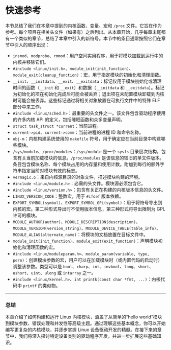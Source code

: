 # 快速参考

本节总结了我们在本章中提到的内核函数、变量、宏和 `/proc` 文件。它旨在作为参考。每个项目在相关头文件（如果有）之后列出。从本章开始，几乎每章末尾都有一个类似的章节，总结了本章中引入的新符号。本节中的条目通常按照它们在章节中引入的顺序出现：

- `insmod`、`modprobe`、`rmmod`：用户空间实用程序，用于将模块加载到运行中的内核并移除它们。
- `#include <linux/init.h>`、`module_init(init_function)`、`module_exit(cleanup_function)`：宏，用于指定模块的初始化和清理函数。
- `__init`、`__initdata`、`__exit`、`__exitdata`：标记仅用于模块初始化或清理时间的函数（`__init` 和 `__exit`）和数据（`__initdata` 和 `__exitdata`）。标记为初始化的项在初始化完成后可能会被丢弃；退出项在未配置模块卸载到内核时可能会被丢弃。这些标记通过将相关对象放置在可执行文件中的特殊 ELF 部分中来工作。
- `#include <linux/sched.h>`：最重要的头文件之一。该文件包含驱动程序使用的许多内核 API 的定义，包括睡眠函数和众多变量声明。
- `struct task_struct *current`：当前进程。
- `current->pid`、`current->comm`：当前进程的进程 ID 和命令名称。
- `obj-m`：内核构建系统使用的 `makefile` 符号，用于确定应在当前目录中构建哪些模块。
- `/sys/module`、`/proc/modules`：`/sys/module` 是一个 `sysfs` 目录层次结构，包含有关当前加载模块的信息。`/proc/modules` 是该信息的较旧的单文件版本。条目包含模块名称、每个模块占用的内存量和使用计数。附加到每行的额外字符串指定当前对模块有效的标志。
- `vermagic.o`：来自内核源目录的对象文件，描述模块构建的环境。
- `#include <linux/module.h>`：必需的头文件。模块源必须包含它。
- `#include <linux/version.h>`：包含有关正在构建的内核版本信息的头文件。
- `LINUX_VERSION_CODE`：整数宏，用于 `#ifdef` 版本依赖。
- `EXPORT_SYMBOL(symbol)`、`EXPORT_SYMBOL_GPL(symbol)`：用于将符号导出到内核的宏。第二种形式导出时不使用版本信息，第三种形式将导出限制为 GPL 许可的模块。
- `MODULE_AUTHOR(author)`、`MODULE_DESCRIPTION(description)`、`MODULE_VERSION(version_string)`、`MODULE_DEVICE_TABLE(table_info)`、`MODULE_ALIAS(alternate_name)`：将模块的文档放置在目标文件中。
- `module_init(init_function)`、`module_exit(exit_function)`：声明模块初始化和清理函数的宏。
- `#include <linux/moduleparam.h>`、`module_param(variable, type, perm)`：创建模块参数的宏，用户可以在加载模块时（或内置代码的启动时）调整该参数。类型可以是 `bool`、`charp`、`int`、`invbool`、`long`、`short`、`ushort`、`uint`、`ulong` 或 `intarray` 之一。
- `#include <linux/kernel.h>`、`int printk(const char *fmt, ...)`：内核代码中 `printf` 的类似物。

---

### 总结

本章介绍了如何构建和运行 Linux 内核模块，涵盖了从简单的“hello world”模块到模块参数、错误处理和并发性等高级主题。通过理解这些基本概念，你可以开始编写更复杂的内核模块，并逐步掌握 Linux 设备驱动开发的精髓。在接下来的章节中，我们将深入探讨特定设备类别的驱动程序开发，并进一步扩展这些基础知识。


